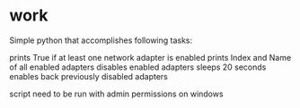 # work
Simple python  that accomplishes following tasks:

prints  True if at least one network adapter is enabled
prints  Index and Name of all enabled adapters
disables enabled adapters sleeps 20 seconds enables back previously disabled adapters

script need to be run with admin permissions on windows
